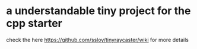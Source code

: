 # a understandable tiny project for the cpp starter

check the here https://github.com/ssloy/tinyraycaster/wiki
for more details
